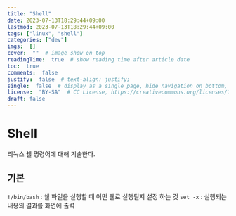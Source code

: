 ```yaml
---
title: "Shell"
date: 2023-07-13T18:29:44+09:00
lastmod: 2023-07-13T18:29:44+09:00
tags: ["linux", "shell"]
categories: ["dev"]
imgs:  []
cover:  ""  # image show on top
readingTime:  true  # show reading time after article date
toc:  true
comments:  false
justify:  false  # text-align: justify;
single:  false  # display as a single page, hide navigation on bottom, like as about page.
license:  "BY-SA"  # CC License, https://creativecommons.org/licenses/?lang=ko
draft: false
---
```


# Shell
리눅스 쉘 명령어에 대해 기술한다.

## 기본
`!/bin/bash` : 쉘 파일을 실행할 때 어떤 쉘로 실행될지 설정 하는 것
`set -x` : 실행되는 내용의 결과를 화면에 출력


